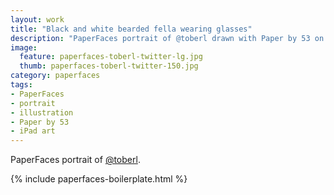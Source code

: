 ```yaml
---
layout: work
title: "Black and white bearded fella wearing glasses"
description: "PaperFaces portrait of @toberl drawn with Paper by 53 on an iPad."
image: 
  feature: paperfaces-toberl-twitter-lg.jpg
  thumb: paperfaces-toberl-twitter-150.jpg
category: paperfaces
tags: 
- PaperFaces
- portrait
- illustration
- Paper by 53
- iPad art
---
```


PaperFaces portrait of [@toberl](http://twitter.com/toberl).

{% include paperfaces-boilerplate.html %}